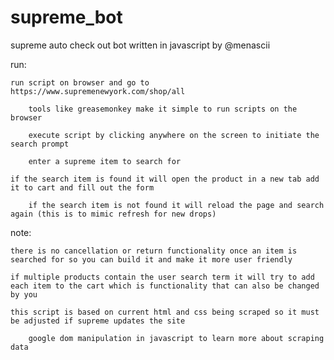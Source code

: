 # supreme_bot

supreme auto check out bot written in javascript by @menascii
	 
   run:
   
   	run script on browser and go to https://www.supremenewyork.com/shop/all
	
        tools like greasemonkey make it simple to run scripts on the browser
	
      	execute script by clicking anywhere on the screen to initiate the search prompt
	
      	enter a supreme item to search for
	
	if the search item is found it will open the product in a new tab add it to cart and fill out the form
	
        if the search item is not found it will reload the page and search again (this is to mimic refresh for new drops)
          
  note:
  
	there is no cancellation or return functionality once an item is searched for so you can build it and make it more user friendly
        
	if multiple products contain the user search term it will try to add each item to the cart which is functionality that can also be changed by you
   
	this script is based on current html and css being scraped so it must be adjusted if supreme updates the site

        google dom manipulation in javascript to learn more about scraping data
